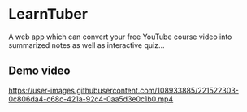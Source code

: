 # LearnTuber
A web app which can convert your free YouTube course video into summarized notes as well as interactive quiz...

## Demo video

https://user-images.githubusercontent.com/108933885/221522303-0c806da4-c68c-421a-92c4-0aa5d3e0c1b0.mp4

